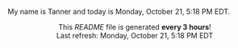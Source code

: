 My name is Tanner and today is Monday, October 21, 5:18 PM EDT.

<p align="center">This <i>README</i> file is generated <b>every 3 hours</b>!</br>Last refresh: Monday, October 21, 5:18 PM EDT<br /></p>
